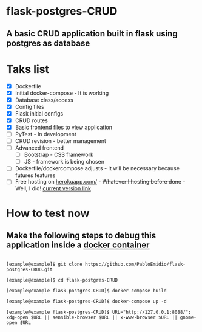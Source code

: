 # flask-postgres-CRUD

## A basic CRUD application built in flask using postgres as database

# Taks list
- [x] Dockerfile
- [x] Initial docker-compose - It is working
- [x] Database class/access
- [x] Config files
- [x] Flask initial configs
- [x] CRUD routes
- [x] Basic frontend files to view application
- [ ] PyTest - In development
- [ ] CRUD revision - better management
- [ ] Advanced frontend
  - [ ] Bootstrap - CSS framework
  - [ ] JS - framework is being chosen
- [ ] Dockerfile/dockercompose adjusts - It will be necessary because futures features
- [ ] Free hosting on [herokuapp.com/](https://herokuapp.com/) - ~~Whatever I hosting before done~~ - Well, I did! [current version link](https://flask-postgres-crud.herokuapp.com/messages/)

# How to test now
## Make the following steps to debug this application inside a [docker container](https://docs.docker.com/get-started/)
  ``` 

  [example@example]$ git clone https://github.com/PabloEmidio/flask-postgres-CRUD.git

  [example@example]$ cd flask-postgres-CRUD

  [example@example flask-postgres-CRUD]$ docker-compose build

  [example@example flask-postgres-CRUD]$ docker-compose up -d

  [example@example flask-postgres-CRUD]$ URL="http://127.0.0.1:8088/"; xdg-open $URL || sensible-browser $URL || x-www-browser $URL || gnome-open $URL

  ```

